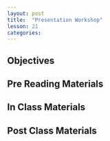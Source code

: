 ```yaml
---
layout: post
title:  "Presentation Workshop"
lesson: 21
categories:
---
```

## Objectives

## Pre Reading Materials

## In Class Materials

## Post Class Materials
